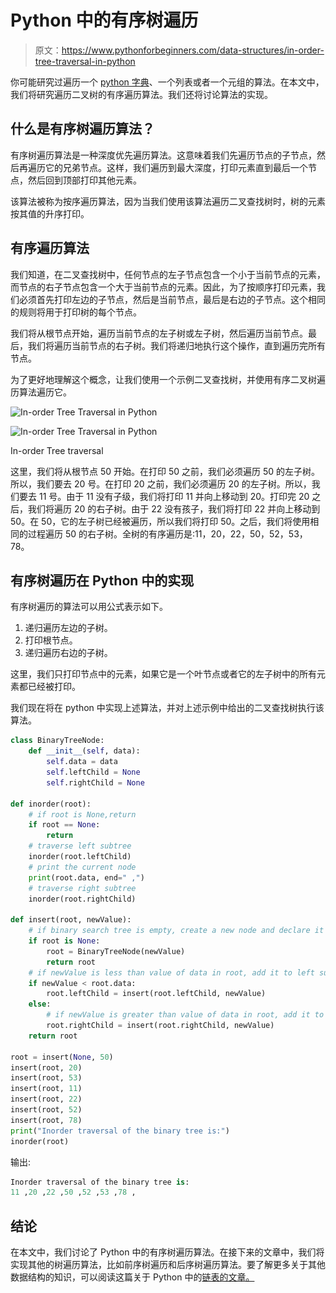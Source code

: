 # Python 中的有序树遍历

> 原文：<https://www.pythonforbeginners.com/data-structures/in-order-tree-traversal-in-python>

你可能研究过遍历一个 [python 字典](https://www.pythonforbeginners.com/dictionary/how-to-use-dictionaries-in-python/)、一个列表或者一个元组的算法。在本文中，我们将研究遍历二叉树的有序遍历算法。我们还将讨论算法的实现。

## 什么是有序树遍历算法？

有序树遍历算法是一种深度优先遍历算法。这意味着我们先遍历节点的子节点，然后再遍历它的兄弟节点。这样，我们遍历到最大深度，打印元素直到最后一个节点，然后回到顶部打印其他元素。

该算法被称为按序遍历算法，因为当我们使用该算法遍历二叉查找树时，树的元素按其值的升序打印。

## 有序遍历算法

我们知道，在二叉查找树中，任何节点的左子节点包含一个小于当前节点的元素，而节点的右子节点包含一个大于当前节点的元素。因此，为了按顺序打印元素，我们必须首先打印左边的子节点，然后是当前节点，最后是右边的子节点。这个相同的规则将用于打印树的每个节点。

我们将从根节点开始，遍历当前节点的左子树或左子树，然后遍历当前节点。最后，我们将遍历当前节点的右子树。我们将递归地执行这个操作，直到遍历完所有节点。

为了更好地理解这个概念，让我们使用一个示例二叉查找树，并使用有序二叉树遍历算法遍历它。

![In-order Tree Traversal in Python](img/227ebcd313c831a275ded35498ebdd07.png)

<noscript><img width="576" height="293" src="img/2e4800bc6b2002cab46992912a3ac2c0.png" alt="In-order Tree Traversal in Python" class="wp-image-9256" srcset="https://www.pythonforbeginners.com/wp-content/uploads/bst1.png 576w, https://www.pythonforbeginners.com/wp-content/uploads/bst1-300x153.png 300w" sizes="(max-width: 576px) 100vw, 576px" data-original-src="https://www.pythonforbeginners.com/wp-content/uploads/bst1.png"/></noscript>

In-order Tree traversal

这里，我们将从根节点 50 开始。在打印 50 之前，我们必须遍历 50 的左子树。所以，我们要去 20 号。在打印 20 之前，我们必须遍历 20 的左子树。所以，我们要去 11 号。由于 11 没有子级，我们将打印 11 并向上移动到 20。打印完 20 之后，我们将遍历 20 的右子树。由于 22 没有孩子，我们将打印 22 并向上移动到 50。在 50，它的左子树已经被遍历，所以我们将打印 50。之后，我们将使用相同的过程遍历 50 的右子树。全树的有序遍历是:11，20，22，50，52，53，78。

## 有序树遍历在 Python 中的实现

有序树遍历的算法可以用公式表示如下。

1.  递归遍历左边的子树。
2.  打印根节点。
3.  递归遍历右边的子树。

这里，我们只打印节点中的元素，如果它是一个叶节点或者它的左子树中的所有元素都已经被打印。

我们现在将在 python 中实现上述算法，并对上述示例中给出的二叉查找树执行该算法。

```py
class BinaryTreeNode:
    def __init__(self, data):
        self.data = data
        self.leftChild = None
        self.rightChild = None

def inorder(root):
    # if root is None,return
    if root == None:
        return
    # traverse left subtree
    inorder(root.leftChild)
    # print the current node
    print(root.data, end=" ,")
    # traverse right subtree
    inorder(root.rightChild)

def insert(root, newValue):
    # if binary search tree is empty, create a new node and declare it as root
    if root is None:
        root = BinaryTreeNode(newValue)
        return root
    # if newValue is less than value of data in root, add it to left subtree and proceed recursively
    if newValue < root.data:
        root.leftChild = insert(root.leftChild, newValue)
    else:
        # if newValue is greater than value of data in root, add it to right subtree and proceed recursively
        root.rightChild = insert(root.rightChild, newValue)
    return root

root = insert(None, 50)
insert(root, 20)
insert(root, 53)
insert(root, 11)
insert(root, 22)
insert(root, 52)
insert(root, 78)
print("Inorder traversal of the binary tree is:")
inorder(root) 
```

输出:

```py
Inorder traversal of the binary tree is:
11 ,20 ,22 ,50 ,52 ,53 ,78 ,
```

## 结论

在本文中，我们讨论了 Python 中的有序树遍历算法。在接下来的文章中，我们将实现其他的树遍历算法，比如前序树遍历和后序树遍历算法。要了解更多关于其他数据结构的知识，可以阅读这篇关于 Python 中的[链表的文章。](https://www.pythonforbeginners.com/lists/linked-list-in-python)